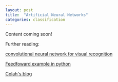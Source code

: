 ```yaml
---
layout: post
title:  "Artificial Neural Networks"
categories: classification
---
```


Content coming soon!

Further reading:

[convolutional neural network for visual recognition](http://cs231n.github.io/)

[Feedfoward example in python](http://databoys.github.io/Feedforward/)

[Colah's blog](http://colah.github.io/)

